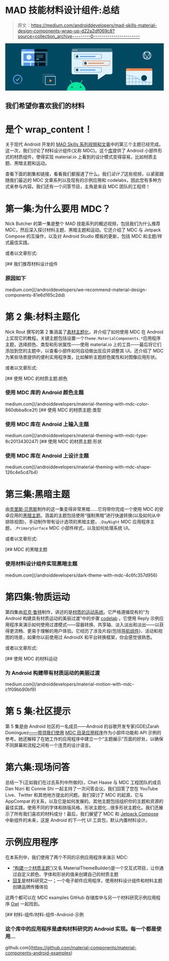 # MAD 技能材料设计组件:总结

> 原文：<https://medium.com/androiddevelopers/mad-skills-material-design-components-wrap-up-d22a2df069c8?source=collection_archive---------0----------------------->

![](img/bb6af421cdba9b94676def84745b087b.png)

## 我们希望你喜欢我们的材料

# 是个 wrap_content！

关于现代 Android 开发的 [MAD Skills 系列视频和文章](https://developer.android.com/series/mad-skills)中的第三个主题已经完成。这一次，我们讨论了材料设计组件(又称 MDC)。这个[库](https://github.com/material-components/material-components-android)提供了 Android 小部件形式的材质组件，使得实现 material.io 上看到的设计模式变得容易，比如材质主题、黑暗主题和运动。

查看下面的剧集和链接，看看我们都报道了什么。我们*设计了*这些视频，以紧密跟随我们最近的 MDC 文章系列以及现有的示例应用和 codelabs，因此您有多种方式来参与内容。我们还有一个问答节目，主角是来自 MDC 团队的工程师！

# 第一集:为什么要用 MDC？

Nick Butcher 的第一集是整个 MAD 技能系列的概述视频，包括我们为什么推荐 MDC，然后深入探讨材料主题、黑暗主题和运动。它还介绍了 MDC 与 Jetpack Compose 的互操作，以及对 Android Studio 模板的更新，包括 MDC 和主题/样式最佳实践。

或者以文章形式:

[](/androiddevelopers/we-recommend-material-design-components-81e6d165c2dd) [## 我们推荐材料设计组件

### 原因如下

medium.com](/androiddevelopers/we-recommend-material-design-components-81e6d165c2dd) 

# 第 2 集:材料主题化

Nick Rout 撰写的第 2 集涵盖了[素材主题化](https://material.io/design/material-theming/overview.html#material-theming)，并介绍了如何使用 MDC 在 Android 上实现它的教程。关键主题包括设置一个`Theme.MaterialComponents.*`应用程序主题，选择颜色、类型和形状属性——使用 material.io 上的工具——最后将它们添加到您的主题中，以查看小部件如何自动做出反应并调整其 UI。还介绍了 MDC 为某些场景提供的便利实用程序类，比如解析主题颜色属性和对图像应用形状。

或者以文章形式:

[](/androiddevelopers/material-theming-with-mdc-color-860dbba8ce2f) [## 使用 MDC 的材质主题:颜色

### 使用 MDC 库的 Android 颜色主题

medium.com](/androiddevelopers/material-theming-with-mdc-color-860dbba8ce2f) [](/androiddevelopers/material-theming-with-mdc-type-8c2013430247) [## 使用 MDC 的材质主题:类型

### 使用 MDC 库在 Android 上输入主题

medium.com](/androiddevelopers/material-theming-with-mdc-type-8c2013430247) [](/androiddevelopers/material-theming-with-mdc-shape-126c4e5cd7b4) [## 使用 MDC 的材质主题:形状

### 使用 MDC 库在 Android 上设计主题

medium.com](/androiddevelopers/material-theming-with-mdc-shape-126c4e5cd7b4) 

# 第三集:黑暗主题

由[克里斯·贝恩斯](https://medium.com/u/9303277cb6db?source=post_page-----d22a2df069c8--------------------------------)制作的这一集变得非常黑暗……它将带你完成一个使用 MDC 的安卓应用的[黑暗主题](https://material.io/design/color/dark-theme.html)。涵盖的主题包括使用“强制黑暗”进行快速转换(以及如何从中排除视图)，手动制作带有设计选项的黑暗主题，`.DayNight` MDC 应用程序主题，`.PrimarySurface` MDC 小部件样式，以及如何处理系统 UI。

或者以文章形式:

[](/androiddevelopers/dark-theme-with-mdc-4c6fc357d956) [## MDC 的黑暗主题

### 使用材料设计组件实现黑暗主题

medium.com](/androiddevelopers/dark-theme-with-mdc-4c6fc357d956) 

# 第四集:物质运动

第四集由[尼克·鲁特](https://medium.com/u/37290b859aca?source=post_page-----d22a2df069c8--------------------------------)制作，讲述的是[材质的运动系统](https://material.io/design/motion/the-motion-system.html)。它严格遵循现有的“为 Android 构建具有材质运动的美丽过渡”中的步骤 [codelab](https://codelabs.developers.google.com/codelabs/material-motion-android) 。它使用 Reply 示例应用程序来演示如何使用过渡模式——容器转换、共享轴、淡入淡出和淡出——以获得更流畅、更易于理解的用户体验。它经历了涉及片段(包括[导航组件](/androiddevelopers/mad-skills-navigation-wrap-up-4e5733ecb107))、活动和视图的场景，如果你以前使用过 AndroidX 和平台转换框架，你会感觉很熟悉。

或者以文章形式:

[](/androiddevelopers/material-motion-with-mdc-c1f09bb90bf9) [## 使用 MDC 的材料运动

### 为 Android 构建带有材质运动的美丽过渡

medium.com](/androiddevelopers/material-motion-with-mdc-c1f09bb90bf9) 

# 第 5 集:社区提示

第 5 集是由 Android 社区的一名成员——Android 的谷歌开发专家(GDE)Zarah Dominguez[——带领我们使用](https://medium.com/u/19d8ca156951?source=post_page-----d22a2df069c8--------------------------------) [MDC 目录应用程序](https://github.com/material-components/material-components-android/tree/master/catalog)作为小部件功能和 API 示例的参考。她还解释了在她工作的应用程序中建立一个“主题展示”页面的好处，以确保不同屏幕和流程之间有一个连贯的设计语言。

# 第六集:现场问答

总结一下(正如我们在过去系列中所做的)，Chet Haase 与 MDC 工程团队的成员 Dan Nizri 和 Connie Shi 一起主持了一次问答会议。我们回答了您在 YouTube Live、Twitter 和其他地方提出的问题。我们探讨了 MDC 的起源，它与 AppCompat 的关系，以及它是如何发展的。其他主题包括组织你的主题和资源的最佳实践，使用不同的字体和排版风格，形状主题化…很多形状主题化。我们还展示了所有我们喜欢的材料成分！最后，我们展望了 MDC 和 [Jetpack Compose](https://developer.android.com/jetpack/compose) 中新组件的未来，这是 Android 的下一代 UI 工具包，默认内置材料设计。

# 示例应用程序

在本系列中，我们使用了两个不同的示例应用程序来演示 MDC:

*   [“构建一个材质主题”](https://material.io/resources/build-a-material-theme)(又名 MaterialThemeBuilder)是一个交互式项目，让你通过自定义颜色、字体和形状的值来创建自己的材质主题
*   [回复](https://material.io/design/material-studies/reply.html)是材料研究之一；一个电子邮件应用程序，使用材料设计组件和材料主题创建品牌传播体验

这两个都可以在 MDC examples GitHub 存储库中与另一个材料研究示例应用程序 [Owl](https://material.io/design/material-studies/owl.html) 一起找到。

[](https://github.com/material-components/material-components-android-examples) [## 材料-组件/材料-组件-Android-示例

### 这个库中的应用程序是虚构材料研究的 Android 实现。每一个都是使用…

github.com](https://github.com/material-components/material-components-android-examples)